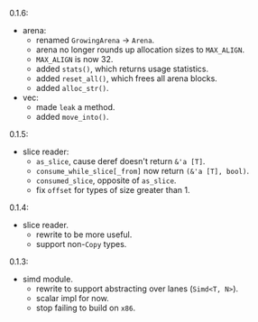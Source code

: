 0.1.6:
- arena:
    - renamed `GrowingArena` -> `Arena`.
    - arena no longer rounds up allocation sizes to `MAX_ALIGN`.
    - `MAX_ALIGN` is now 32.
    - added `stats()`, which returns usage statistics.
    - added `reset_all()`, which frees all arena blocks.
    - added `alloc_str()`.
- vec:
    - made `leak` a method.
    - added `move_into()`.

0.1.5:
- slice reader:
    - `as_slice`, cause deref doesn't return `&'a [T]`.
    - `consume_while_slice[_from]` now return `(&'a [T], bool)`.
    - `consumed_slice`, opposite of `as_slice`.
    - fix `offset` for types of size greater than 1.

0.1.4:
- slice reader.
    - rewrite to be more useful.
    - support non-`Copy` types.

0.1.3:
- simd module.
    - rewrite to support abstracting over lanes (`Simd<T, N>`).
    - scalar impl for now.
    - stop failing to build on `x86`.

